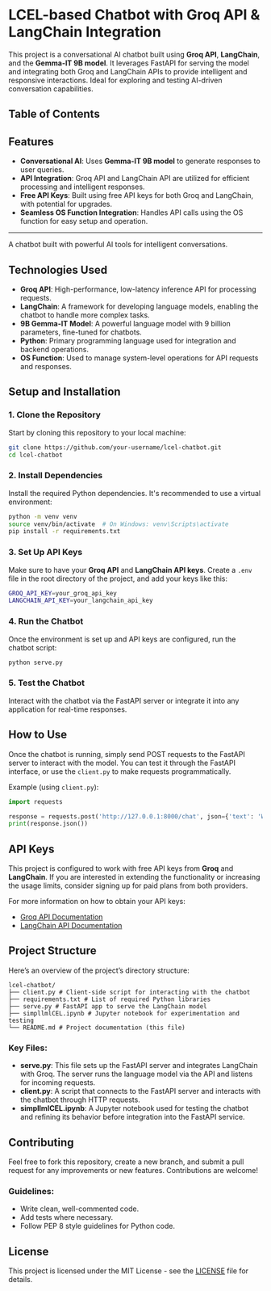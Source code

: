  # LCEL-based Chatbot with Groq API & LangChain Integration         
        
This project is a conversational AI chatbot built using **Groq API**, **LangChain**, and the **Gemma-IT 9B model**. It leverages FastAPI for serving the model and integrating both Groq and LangChain APIs to provide intelligent and responsive interactions. Ideal for exploring and testing AI-driven conversation capabilities.

## Table of Contents



## Features

- **Conversational AI**: Uses **Gemma-IT 9B model** to generate responses to user queries.
- **API Integration**: Groq API and LangChain API are utilized for efficient processing and intelligent responses.
- **Free API Keys**: Built using free API keys for both Groq and LangChain, with potential for upgrades.
- **Seamless OS Function Integration**: Handles API calls using the OS function for easy setup and operation.

---

A chatbot built with powerful AI tools for intelligent conversations.


## Technologies Used

- **Groq API**: High-performance, low-latency inference API for processing requests.
- **LangChain**: A framework for developing language models, enabling the chatbot to handle more complex tasks.
- **9B Gemma-IT Model**: A powerful language model with 9 billion parameters, fine-tuned for chatbots.
- **Python**: Primary programming language used for integration and backend operations.
- **OS Function**: Used to manage system-level operations for API requests and responses.

## Setup and Installation

### 1. Clone the Repository

Start by cloning this repository to your local machine:

```bash
git clone https://github.com/your-username/lcel-chatbot.git
cd lcel-chatbot
```

### 2. Install Dependencies

Install the required Python dependencies. It's recommended to use a virtual environment:

```bash
python -m venv venv
source venv/bin/activate  # On Windows: venv\Scripts\activate
pip install -r requirements.txt
```
### 3. Set Up API Keys

Make sure to have your **Groq API** and **LangChain API keys**. Create a `.env` file in the root directory of the project, and add your keys like this:

```bash
GROQ_API_KEY=your_groq_api_key
LANGCHAIN_API_KEY=your_langchain_api_key
```
### 4. Run the Chatbot

Once the environment is set up and API keys are configured, run the chatbot script:

```bash
python serve.py
```

### 5. Test the Chatbot

Interact with the chatbot via the FastAPI server or integrate it into any application for real-time responses.

## How to Use

Once the chatbot is running, simply send POST requests to the FastAPI server to interact with the model. You can test it through the FastAPI interface, or use the `client.py` to make requests programmatically.

Example (using `client.py`):

```python
import requests

response = requests.post('http://127.0.0.1:8000/chat', json={'text': 'What is the weather today?'})
print(response.json())
```

## API Keys

This project is configured to work with free API keys from **Groq** and **LangChain**. If you are interested in extending the functionality or increasing the usage limits, consider signing up for paid plans from both providers.

For more information on how to obtain your API keys:

- [Groq API Documentation](https://groq.com/docs/)
- [LangChain API Documentation](https://langchain.com/docs/)

## Project Structure

Here’s an overview of the project’s directory structure:

```
lcel-chatbot/
├── client.py # Client-side script for interacting with the chatbot
├── requirements.txt # List of required Python libraries
├── serve.py # FastAPI app to serve the LangChain model
├── simpllmlCEL.ipynb # Jupyter notebook for experimentation and testing
└── README.md # Project documentation (this file)

```


### Key Files:

- **serve.py**: This file sets up the FastAPI server and integrates LangChain with Groq. The server runs the language model via the API and listens for incoming requests.
- **client.py**: A script that connects to the FastAPI server and interacts with the chatbot through HTTP requests.
- **simpllmlCEL.ipynb**: A Jupyter notebook used for testing the chatbot and refining its behavior before integration into the FastAPI service.


## Contributing

Feel free to fork this repository, create a new branch, and submit a pull request for any improvements or new features. Contributions are welcome!

### Guidelines:

- Write clean, well-commented code.
- Add tests where necessary.
- Follow PEP 8 style guidelines for Python code.

## License

This project is licensed under the MIT License - see the [LICENSE](LICENSE) file for details.


  



